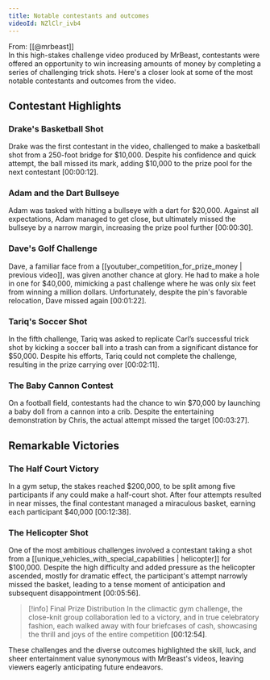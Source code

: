 ```yaml
---
title: Notable contestants and outcomes
videoId: NZlClr_ivb4
---
```


From: [[@mrbeast]] <br/> 
In this high-stakes challenge video produced by MrBeast, contestants were offered an opportunity to win increasing amounts of money by completing a series of challenging trick shots. Here's a closer look at some of the most notable contestants and outcomes from the video.

## Contestant Highlights

### Drake's Basketball Shot
Drake was the first contestant in the video, challenged to make a basketball shot from a 250-foot bridge for $10,000. Despite his confidence and quick attempt, the ball missed its mark, adding $10,000 to the prize pool for the next contestant <a class="yt-timestamp" data-t="00:00:12">[00:00:12]</a>.

### Adam and the Dart Bullseye
Adam was tasked with hitting a bullseye with a dart for $20,000. Against all expectations, Adam managed to get close, but ultimately missed the bullseye by a narrow margin, increasing the prize pool further <a class="yt-timestamp" data-t="00:00:30">[00:00:30]</a>.

### Dave's Golf Challenge
Dave, a familiar face from a [[youtuber_competition_for_prize_money | previous video]], was given another chance at glory. He had to make a hole in one for $40,000, mimicking a past challenge where he was only six feet from winning a million dollars. Unfortunately, despite the pin's favorable relocation, Dave missed again <a class="yt-timestamp" data-t="00:01:22">[00:01:22]</a>.

### Tariq's Soccer Shot
In the fifth challenge, Tariq was asked to replicate Carl’s successful trick shot by kicking a soccer ball into a trash can from a significant distance for $50,000. Despite his efforts, Tariq could not complete the challenge, resulting in the prize carrying over <a class="yt-timestamp" data-t="00:02:11">[00:02:11]</a>.

### The Baby Cannon Contest
On a football field, contestants had the chance to win $70,000 by launching a baby doll from a cannon into a crib. Despite the entertaining demonstration by Chris, the actual attempt missed the target <a class="yt-timestamp" data-t="00:03:27">[00:03:27]</a>.

## Remarkable Victories

### The Half Court Victory
In a gym setup, the stakes reached $200,000, to be split among five participants if any could make a half-court shot. After four attempts resulted in near misses, the final contestant managed a miraculous basket, earning each participant $40,000 <a class="yt-timestamp" data-t="00:12:38">[00:12:38]</a>.

### The Helicopter Shot
One of the most ambitious challenges involved a contestant taking a shot from a [[unique_vehicles_with_special_capabilities | helicopter]] for $100,000. Despite the high difficulty and added pressure as the helicopter ascended, mostly for dramatic effect, the participant's attempt narrowly missed the basket, leading to a tense moment of anticipation and subsequent disappointment <a class="yt-timestamp" data-t="00:05:56">[00:05:56]</a>.

> [!info] Final Prize Distribution
> In the climactic gym challenge, the close-knit group collaboration led to a victory, and in true celebratory fashion, each walked away with four briefcases of cash, showcasing the thrill and joys of the entire competition <a class="yt-timestamp" data-t="00:12:54">[00:12:54]</a>.

These challenges and the diverse outcomes highlighted the skill, luck, and sheer entertainment value synonymous with MrBeast's videos, leaving viewers eagerly anticipating future endeavors.